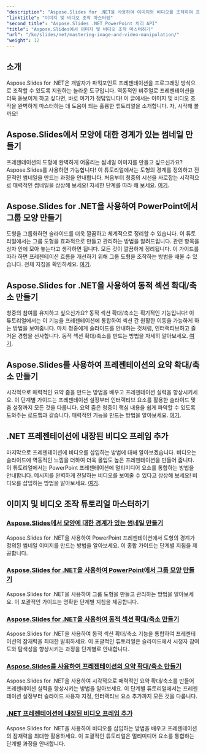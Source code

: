 ```yaml
---
"description": "Aspose.Slides for .NET을 사용하여 이미지와 비디오를 조작하여 프레젠테이션을 더욱 풍성하게 만드는 방법을 알아보세요. 이 종합 가이드는 단계별 튜토리얼을 제공합니다."
"linktitle": "이미지 및 비디오 조작 마스터링"
"second_title": "Aspose.Slides .NET PowerPoint 처리 API"
"title": "Aspose.Slides에서 이미지 및 비디오 조작 마스터하기"
"url": "/ko/slides/net/mastering-image-and-video-manipulation/"
"weight": 12
---
```


## 소개

Aspose.Slides for .NET은 개발자가 파워포인트 프레젠테이션을 프로그래밍 방식으로 조작할 수 있도록 지원하는 놀라운 도구입니다. 역동적인 비주얼로 프레젠테이션을 더욱 돋보이게 하고 싶다면, 바로 여기가 정답입니다! 이 글에서는 이미지 및 비디오 조작을 완벽하게 마스터하는 데 도움이 되는 훌륭한 튜토리얼을 소개합니다. 자, 시작해 볼까요!

## Aspose.Slides에서 모양에 대한 경계가 있는 썸네일 만들기

프레젠테이션의 도형에 완벽하게 어울리는 썸네일 이미지를 만들고 싶으신가요? Aspose.Slides를 사용하면 가능합니다! 이 튜토리얼에서는 도형의 경계를 정의하고 전문적인 썸네일을 만드는 과정을 안내합니다. 처음부터 청중의 시선을 사로잡는 시각적으로 매력적인 썸네일을 상상해 보세요! 자세한 단계를 따라 해 보세요. [여기](./create-thumbnail-bounds-shape/).

## Aspose.Slides for .NET을 사용하여 PowerPoint에서 그룹 모양 만들기

도형을 그룹화하면 슬라이드를 더욱 깔끔하고 체계적으로 정리할 수 있습니다. 이 튜토리얼에서는 그룹 도형을 효과적으로 만들고 관리하는 방법을 알려드립니다. 관련 항목을 상자 안에 모아 놓는다고 생각하면 됩니다. 모든 것이 깔끔하게 정리됩니다. 이 가이드를 따라 하면 프레젠테이션 흐름을 개선하기 위해 그룹 도형을 조작하는 방법을 배울 수 있습니다. 전체 지침을 확인하세요. [여기](./create-group-shapes/).

## Aspose.Slides for .NET을 사용하여 동적 섹션 확대/축소 만들기

청중의 참여를 유지하고 싶으신가요? 동적 섹션 확대/축소는 획기적인 기능입니다! 이 튜토리얼에서는 이 기능을 프레젠테이션에 통합하여 섹션 간 원활한 이동을 가능하게 하는 방법을 보여줍니다. 마치 청중에게 슬라이드를 안내하는 것처럼, 인터랙티브하고 즐거운 경험을 선사합니다. 동적 섹션 확대/축소를 만드는 방법을 자세히 알아보세요. [여기](./create-dynamic-section-zoom/).

## Aspose.Slides를 사용하여 프레젠테이션의 요약 확대/축소 만들기

시각적으로 매력적인 요약 줌을 만드는 방법을 배우고 프레젠테이션 실력을 향상시키세요. 이 단계별 가이드는 프레젠테이션 설정부터 인터랙티브 요소를 활용한 슬라이드 맞춤 설정까지 모든 것을 다룹니다. 요약 줌은 청중이 핵심 내용을 쉽게 파악할 수 있도록 도와주는 로드맵과 같습니다. 매력적인 기능을 만드는 방법을 알아보세요. [여기](./create-summary-zoom/).

## .NET 프레젠테이션에 내장된 비디오 프레임 추가

마지막으로 프레젠테이션에 비디오를 삽입하는 방법에 대해 알아보겠습니다. 비디오는 슬라이드에 역동적인 느낌을 더하여 더욱 몰입도 높은 프레젠테이션을 만들어 줍니다. 이 튜토리얼에서는 PowerPoint 프레젠테이션에 멀티미디어 요소를 통합하는 방법을 안내합니다. 메시지를 완벽하게 전달하는 비디오를 보여줄 수 있다고 상상해 보세요! 비디오를 삽입하는 방법을 알아보세요. [여기](./add-embedded-videos-frame/).

## 이미지 및 비디오 조작 튜토리얼 마스터하기
### [Aspose.Slides에서 모양에 대한 경계가 있는 썸네일 만들기](./create-thumbnail-bounds-shape/)
Aspose.Slides for .NET을 사용하여 PowerPoint 프레젠테이션에서 도형의 경계가 정의된 썸네일 이미지를 만드는 방법을 알아보세요. 이 종합 가이드는 단계별 지침을 제공합니다.
### [Aspose.Slides for .NET을 사용하여 PowerPoint에서 그룹 모양 만들기](./create-group-shapes/)
Aspose.Slides for .NET을 사용하여 그룹 도형을 만들고 관리하는 방법을 알아보세요. 이 포괄적인 가이드는 명확한 단계별 지침을 제공합니다.
### [Aspose.Slides for .NET을 사용하여 동적 섹션 확대/축소 만들기](./create-dynamic-section-zoom/)
Aspose.Slides for .NET을 사용하여 동적 섹션 확대/축소 기능을 통합하여 프레젠테이션의 잠재력을 최대한 발휘하세요. 이 포괄적인 튜토리얼은 슬라이드에서 시청자 참여도와 탐색성을 향상시키는 과정을 단계별로 안내합니다.
### [Aspose.Slides를 사용하여 프레젠테이션의 요약 확대/축소 만들기](./create-summary-zoom/)
Aspose.Slides for .NET을 사용하여 시각적으로 매력적인 요약 확대/축소를 만들어 프레젠테이션 실력을 향상시키는 방법을 알아보세요. 이 단계별 튜토리얼에서는 프레젠테이션 설정부터 슬라이드 사용자 지정, 인터랙티브 요소 추가까지 모든 것을 다룹니다.
### [.NET 프레젠테이션에 내장된 비디오 프레임 추가](./add-embedded-videos-frame/)
Aspose.Slides for .NET을 사용하여 비디오를 삽입하는 방법을 배우고 프레젠테이션의 잠재력을 최대한 활용하세요. 이 포괄적인 튜토리얼은 멀티미디어 요소를 통합하는 단계별 과정을 안내합니다.
